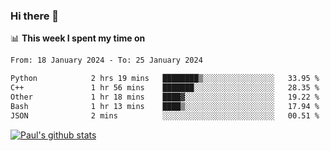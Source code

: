 ### Hi there 👋

📊 **This week I spent my time on**
<!--START_SECTION:waka-->

```txt
From: 18 January 2024 - To: 25 January 2024

Python            2 hrs 19 mins   ████████▒░░░░░░░░░░░░░░░░   33.95 %
C++               1 hr 56 mins    ███████░░░░░░░░░░░░░░░░░░   28.35 %
Other             1 hr 18 mins    ████▓░░░░░░░░░░░░░░░░░░░░   19.22 %
Bash              1 hr 13 mins    ████▒░░░░░░░░░░░░░░░░░░░░   17.94 %
JSON              2 mins          ░░░░░░░░░░░░░░░░░░░░░░░░░   00.51 %
```

<!--END_SECTION:waka-->


[![Paul's github stats](https://github-readme-stats.vercel.app/api?username=mickeyouyou&theme=dracula&show_icons=true)](https://github.com/anuraghazra/github-readme-stats)
